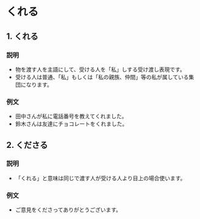 # くれる

## 1. くれる

### 説明

- 物を渡す人を主語にして、受ける人を「私」しする受け渡し表現です。
- 受ける人は普通、「私」もしくは「私の親族、仲間」等の私が属している集団になります。

### 例文

- 田中さんが私に電話番号を教えてくれました。
- 鈴木さんは友達にチョコレートをくれました。

## 2. くださる

### 説明

- 「くれる」と意味は同じで渡す人が受ける人より目上の場合使います。

### 例文

- ご意見をくださってありがとうございます。